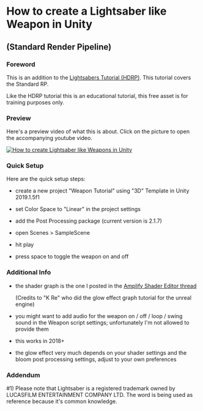 # How to create a Lightsaber like Weapon in Unity 
## (Standard Render Pipeline)

### Foreword

This is an addition to the [Lightsabers Tutorial (HDRP)](https://github.com/Roland09/Lightsabers-Tutorial). This tutorial covers the Standard RP.

Like the HDRP tutorial this is an educational tutorial, this free asset is for training purposes only.


### Preview

Here's a preview video of what this is about. Click on the picture to open the accompanying youtube video.

[![How to create Lightsaber like Weapons in Unity](https://img.youtube.com/vi/oUMSiZU_Lyo/0.jpg)](https://www.youtube.com/watch?v=oUMSiZU_Lyo)


### Quick Setup

Here are the quick setup steps:

* create a new project "Weapon Tutorial" using "3D" Template in Unity 2019.1.5f1

* set Color Space to "Linear" in the project settings

* add the Post Processing package (current version is 2.1.7)

* open Scenes > SampleScene

* hit play

* press space to toggle the weapon on and off

### Additional Info

* the shader graph is the one I posted in the [Amplify Shader Editor thread](https://forum.unity.com/threads/best-tool-asset-store-award-amplify-shader-editor-node-based-shader-creation-tool.430959/page-32#post-3147421)

  (Credits to "K Re" who did the glow effect graph tutorial for the unreal engine)
 
* you might want to add audio for the weapon on / off / loop / swing sound in the Weapon script settings; unfortunately I'm not allowed to provide them

* this works in 2018+

* the glow effect very much depends on your shader settings and the bloom post processing settings, adjust to your own preferences


### Addendum

#1) Please note that Lightsaber is a registered trademark owned by LUCASFILM ENTERTAINMENT COMPANY LTD. The word is being used as reference because it's common knowledge.


